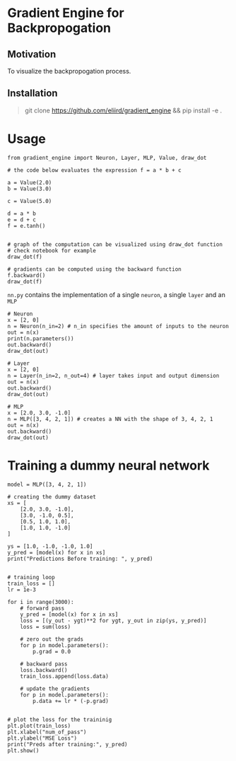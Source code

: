 # Gradient Engine for Backpropogation

## Motivation

To visualize the backpropogation process.

## Installation

> git clone https://github.com/eliird/gradient_engine
> && pip install -e .


# Usage


```
from gradient_engine import Neuron, Layer, MLP, Value, draw_dot

# the code below evaluates the expression f = a * b + c

a = Value(2.0)
b = Value(3.0)

c = Value(5.0)

d = a * b
e = d + c
f = e.tanh()


# graph of the computation can be visualized using draw_dot function
# check notebook for example
draw_dot(f)

# gradients can be computed using the backward function
f.backward() 
draw_dot(f)
```

`nn.py` contains the implementation of a single `neuron`, a single `layer` and an `MLP`
```
# Neuron
x = [2, 0]
n = Neuron(n_in=2) # n_in specifies the amount of inputs to the neuron
out = n(x)
print(n.parameters())
out.backward()
draw_dot(out)

# Layer
x = [2, 0]
n = Layer(n_in=2, n_out=4) # layer takes input and output dimension
out = n(x)
out.backward()
draw_dot(out)

# MLP
x = [2.0, 3.0, -1.0]
n = MLP([3, 4, 2, 1]) # creates a NN with the shape of 3, 4, 2, 1
out = n(x)
out.backward()
draw_dot(out)
```


# Training a dummy neural network

```
model = MLP([3, 4, 2, 1])

# creating the dummy dataset
xs = [
    [2.0, 3.0, -1.0],
    [3.0, -1.0, 0.5],
    [0.5, 1.0, 1.0],
    [1.0, 1.0, -1.0]
]

ys = [1.0, -1.0, -1.0, 1.0]
y_pred = [model(x) for x in xs]
print("Predictions Before training: ", y_pred)


# training loop
train_loss = []
lr = 1e-3

for i in range(3000):
    # forward pass
    y_pred = [model(x) for x in xs]
    loss = [(y_out - ygt)**2 for ygt, y_out in zip(ys, y_pred)]
    loss = sum(loss)
    
    # zero out the grads
    for p in model.parameters():
        p.grad = 0.0
        
    # backward pass
    loss.backward()
    train_loss.append(loss.data)
    
    # update the gradients
    for p in model.parameters():
        p.data += lr * (-p.grad)


# plot the loss for the traininig
plt.plot(train_loss)
plt.xlabel("num_of_pass")
plt.ylabel("MSE Loss")
print("Preds after training:", y_pred)
plt.show()
```


